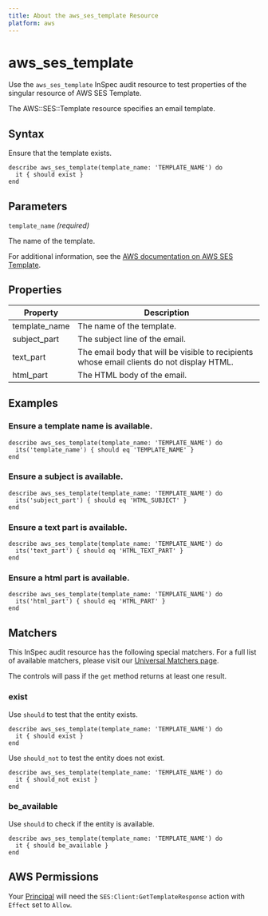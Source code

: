 ```yaml
---
title: About the aws_ses_template Resource
platform: aws
---
```


# aws_ses_template

Use the `aws_ses_template` InSpec audit resource to test properties of the singular resource of AWS SES Template.

The AWS::SES::Template resource specifies an email template.

## Syntax

Ensure that the template exists.

    describe aws_ses_template(template_name: 'TEMPLATE_NAME') do
      it { should exist }
    end

## Parameters

`template_name` _(required)_

The name of the template.

For additional information, see the [AWS documentation on AWS SES Template](https://docs.aws.amazon.com/AWSCloudFormation/latest/UserGuide/aws-resource-ses-template.html).

## Properties

| Property | Description | 
| --- | --- | 
| template_name | The name of the template. | 
| subject_part | The subject line of the email. | 
| text_part | The email body that will be visible to recipients whose email clients do not display HTML. | 
| html_part | The HTML body of the email. | 

## Examples

### Ensure a template name is available.
    describe aws_ses_template(template_name: 'TEMPLATE_NAME') do
      its('template_name') { should eq 'TEMPLATE_NAME' }
    end

### Ensure a subject is available.
    describe aws_ses_template(template_name: 'TEMPLATE_NAME') do
      its('subject_part') { should eq 'HTML_SUBJECT' }
    end

### Ensure a text part is available.
    describe aws_ses_template(template_name: 'TEMPLATE_NAME') do
      its('text_part') { should eq 'HTML_TEXT_PART' }
    end

### Ensure a html part is available.
    describe aws_ses_template(template_name: 'TEMPLATE_NAME') do
      its('html_part') { should eq 'HTML_PART' }
    end

## Matchers

This InSpec audit resource has the following special matchers. For a full list of available matchers, please visit our [Universal Matchers page](https://www.inspec.io/docs/reference/matchers/).

The controls will pass if the `get` method returns at least one result.

### exist

Use `should` to test that the entity exists.

    describe aws_ses_template(template_name: 'TEMPLATE_NAME') do
      it { should exist }
    end

Use `should_not` to test the entity does not exist.

    describe aws_ses_template(template_name: 'TEMPLATE_NAME') do
      it { should_not exist }
    end

### be_available

Use `should` to check if the entity is available.

    describe aws_ses_template(template_name: 'TEMPLATE_NAME') do
      it { should be_available }
    end

## AWS Permissions

Your [Principal](https://docs.aws.amazon.com/IAM/latest/UserGuide/intro-structure.html#intro-structure-principal) will need the `SES:Client:GetTemplateResponse` action with `Effect` set to `Allow`.